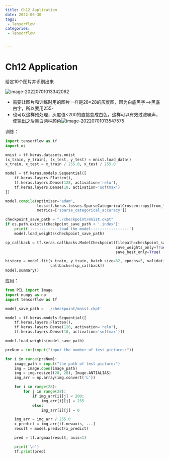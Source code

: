 ```yaml
---
title: Ch12 Application
date: 2022-06-30
tags:
 - Tensorflow
categories:
 - Tensorflow


---
```


# Ch12 Application

给定10个图片并识别出来

![image-20220701013342062](https://markdown-1301334775.cos.eu-frankfurt.myqcloud.com/image-20220701013342062.png)

+ 需要让图片和训练时用的图片一样是28*28的灰度图，因为白底黑字-->黑底白字，所以要用255-
+ 也可以这样预处理，灰度值<200的直接变成白色，这样可以有效过滤噪声，使输出之后黑白两种颜色![image-20220701013547575](https://markdown-1301334775.cos.eu-frankfurt.myqcloud.com/image-20220701013547575.png)



训练：

```py
import tensorflow as tf
import os

mnist = tf.keras.datasets.mnist
(x_train, y_train), (x_test, y_test) = mnist.load_data()
x_train, x_test = x_train / 255.0, x_test / 255.0

model = tf.keras.models.Sequential([
    tf.keras.layers.Flatten(),
    tf.keras.layers.Dense(128, activation='relu'),
    tf.keras.layers.Dense(10, activation='softmax')
])

model.compile(optimizer='adam',
              loss=tf.keras.losses.SparseCategoricalCrossentropy(from_logits=False),
              metrics=['sparse_categorical_accuracy'])

checkpoint_save_path = "./checkpoint/mnist.ckpt"
if os.path.exists(checkpoint_save_path + '.index'):
    print('-------------load the model-----------------')
    model.load_weights(checkpoint_save_path)

cp_callback = tf.keras.callbacks.ModelCheckpoint(filepath=checkpoint_save_path,
                                                 save_weights_only=True,
                                                 save_best_only=True)

history = model.fit(x_train, y_train, batch_size=32, epochs=5, validation_data=(x_test, y_test), validation_freq=1,
                    callbacks=[cp_callback])
model.summary()

```



应用：

```py
from PIL import Image
import numpy as np
import tensorflow as tf

model_save_path = './checkpoint/mnist.ckpt'

model = tf.keras.models.Sequential([
    tf.keras.layers.Flatten(),
    tf.keras.layers.Dense(128, activation='relu'),
    tf.keras.layers.Dense(10, activation='softmax')])

model.load_weights(model_save_path)

preNum = int(input("input the number of test pictures:"))

for i in range(preNum):
    image_path = input("the path of test picture:")
    img = Image.open(image_path)
    img = img.resize((28, 28), Image.ANTIALIAS)
    img_arr = np.array(img.convert('L'))

    for i in range(28):
        for j in range(28):
            if img_arr[i][j] < 200:
                img_arr[i][j] = 255
            else:
                img_arr[i][j] = 0

    img_arr = img_arr / 255.0
    x_predict = img_arr[tf.newaxis, ...]
    result = model.predict(x_predict)

    pred = tf.argmax(result, axis=1)

    print('\n')
    tf.print(pred)


```

